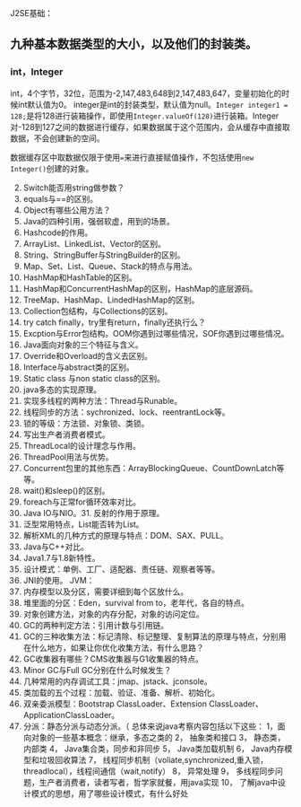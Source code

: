J2SE基础：
## 九种基本数据类型的大小，以及他们的封装类。
### int，Integer
int，4个字节，32位，范围为-2,147,483,648到2,147,483,647，变量初始化的时候int默认值为0。
integer是int的封装类型，默认值为null。`Integer integer1 = 128;`是将128进行装箱操作，即使用`Integer.valueOf(128)`进行装箱。Integer对-128到127之间的数据进行缓存，如果数据属于这个范围内，会从缓存中直接取数据，不会创建新的空间。

数据缓存区中取数据仅限于使用`=`来进行直接赋值操作，不包括使用`new Integer()`创建的对象。


2. Switch能否用string做参数？
3. equals与==的区别。
4. Object有哪些公用方法？
5. Java的四种引用，强弱软虚，用到的场景。
6. Hashcode的作用。
7. ArrayList、LinkedList、Vector的区别。
8. String、StringBuffer与StringBuilder的区别。
9. Map、Set、List、Queue、Stack的特点与用法。
10. HashMap和HashTable的区别。
11. HashMap和ConcurrentHashMap的区别，HashMap的底层源码。
12. TreeMap、HashMap、LindedHashMap的区别。
13. Collection包结构，与Collections的区别。
14. try catch finally，try里有return，finally还执行么？
15. Excption与Error包结构。OOM你遇到过哪些情况，SOF你遇到过哪些情况。
16. Java面向对象的三个特征与含义。
17. Override和Overload的含义去区别。
18. Interface与abstract类的区别。
19. Static class 与non static class的区别。
20. java多态的实现原理。
21. 实现多线程的两种方法：Thread与Runable。
22. 线程同步的方法：sychronized、lock、reentrantLock等。
23. 锁的等级：方法锁、对象锁、类锁。
24. 写出生产者消费者模式。
25. ThreadLocal的设计理念与作用。
26. ThreadPool用法与优势。
27. Concurrent包里的其他东西：ArrayBlockingQueue、CountDownLatch等等。
28. wait()和sleep()的区别。
29. foreach与正常for循环效率对比。
30. Java IO与NIO。31. 反射的作用于原理。
32. 泛型常用特点，List<String>能否转为List<Object>。
33. 解析XML的几种方式的原理与特点：DOM、SAX、PULL。
34. Java与C++对比。
35. Java1.7与1.8新特性。
36. 设计模式：单例、工厂、适配器、责任链、观察者等等。
37. JNI的使用。
JVM：
1. 内存模型以及分区，需要详细到每个区放什么。
2. 堆里面的分区：Eden，survival from to，老年代，各自的特点。
3. 对象创建方法，对象的内存分配，对象的访问定位。
4. GC的两种判定方法：引用计数与引用链。
5. GC的三种收集方法：标记清除、标记整理、复制算法的原理与特点，分别用在什么地方，如果让你优化收集方法，有什么思路？
6. GC收集器有哪些？CMS收集器与G1收集器的特点。
7. Minor GC与Full GC分别在什么时候发生？
8. 几种常用的内存调试工具：jmap、jstack、jconsole。
9. 类加载的五个过程：加载、验证、准备、解析、初始化。
10. 双亲委派模型：Bootstrap ClassLoader、Extension ClassLoader、ApplicationClassLoader。
11. 分派：静态分派与动态分派。（
总体来说java考察内容包括以下这些：
1，面向对象的一些基本概念：继承，多态之类的
2， 抽象类和接口
3， 静态类，内部类
4， Java集合类，同步和非同步
5， Java类加载机制
6， Java内存模型和垃圾回收算法
7， 线程同步机制（voliate,synchronized,重入锁，threadlocal），线程间通信（wait,notify）
8， 异常处理
9， 多线程同步问题，生产者消费者，读者写者，哲学家就餐，用java实现
10， 了解java中设计模式的思想，用了哪些设计模式，有什么好处
